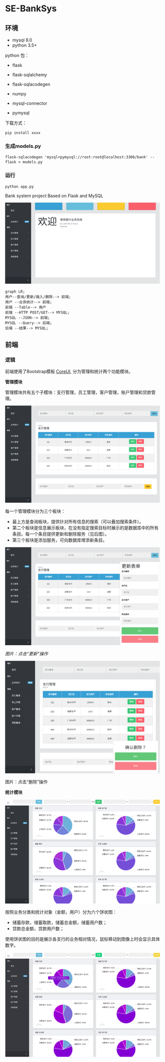 # SE-BankSys
## 环境

- mysql 8.0
- python 3.5+

python 包：

- flask
- flask-sqlalchemy

- flask-sqlacodegen
- numpy
- mysql-connector
- pymysql

下载方式：

```
pip install xxxx
```



### 生成models.py

```shell
flask-sqlacodegen 'mysql+pymysql://root:root@localhost:3306/bank' --flask > models.py
```



### 运行

```
python app.py
```



Bank system project
Based on Flask and MySQL

![](img/index.png)


```mermaid
graph LR;
用户--查询/更新/插入/删除--> 前端;
用户 --业务统计--> 前端;
前端 --Table--> 用户
前端 --HTTP POST/GET--> MYSQL;
MYSQL --JSON--> 前端;
MYSQL --Query--> 后端;
后端 --结果--> MYSQL;

```



## 前端

### 逻辑

前端使用了Bootstrap模板 [CoreUI](https://coreui.io/), 分为管理和统计两个功能模块。

**管理模块**

管理模块共有五个子模块：支行管理，员工管理，客户管理，账户管理和贷款管理。

![](img/branch.png)

每一个管理模块分为三个板块：

* 最上方是查询板块，提供针对所有信息的搜索（可以叠加搜索条件）。
* 第二个板块是信息展示板块，在没有指定搜索目标时展示的是数据库中的所有条目。每一个条目提供更新和删除服务（见后图）。
* 第三个板块是添加服务，可向数据库增添新条目。





![](img/update.png)

*图片：点击“更新”操作*



![](img/delete.png)

图片：点击“删除”操作



**统计模块**

![](img/statistics.png) 

按照业务分类和统计对象（金额，用户）分为六个饼状图：

- 储蓄存款，储蓄取款，储蓄总金额，储蓄用户数；
- 贷款总金额，贷款用户数；

使用饼状图的目的是展示各支行的业务相对情况，鼠标移动到图像上时会显示具体数字。

![](img/detail.png)